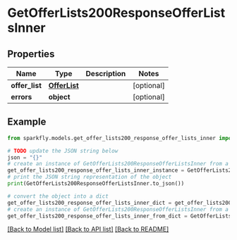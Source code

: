 # GetOfferLists200ResponseOfferListsInner


## Properties

Name | Type | Description | Notes
------------ | ------------- | ------------- | -------------
**offer_list** | [**OfferList**](OfferList.md) |  | [optional] 
**errors** | **object** |  | [optional] 

## Example

```python
from sparkfly.models.get_offer_lists200_response_offer_lists_inner import GetOfferLists200ResponseOfferListsInner

# TODO update the JSON string below
json = "{}"
# create an instance of GetOfferLists200ResponseOfferListsInner from a JSON string
get_offer_lists200_response_offer_lists_inner_instance = GetOfferLists200ResponseOfferListsInner.from_json(json)
# print the JSON string representation of the object
print(GetOfferLists200ResponseOfferListsInner.to_json())

# convert the object into a dict
get_offer_lists200_response_offer_lists_inner_dict = get_offer_lists200_response_offer_lists_inner_instance.to_dict()
# create an instance of GetOfferLists200ResponseOfferListsInner from a dict
get_offer_lists200_response_offer_lists_inner_from_dict = GetOfferLists200ResponseOfferListsInner.from_dict(get_offer_lists200_response_offer_lists_inner_dict)
```
[[Back to Model list]](../README.md#documentation-for-models) [[Back to API list]](../README.md#documentation-for-api-endpoints) [[Back to README]](../README.md)


